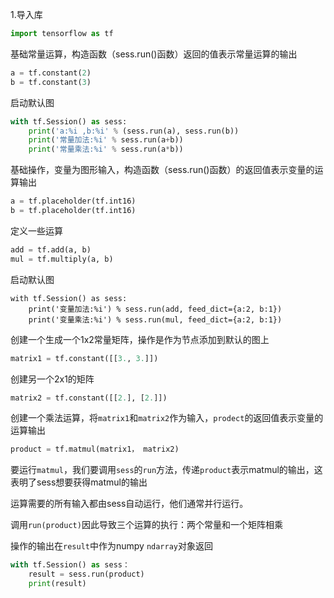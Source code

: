 1.导入库

```python
import tensorflow as tf
```



基础常量运算，构造函数（sess.run()函数）返回的值表示常量运算的输出

```python
a = tf.constant(2)
b = tf.constant(3)
```

启动默认图

```python
with tf.Session() as sess:
	print('a:%i ,b:%i' % (sess.run(a), sess.run(b))
	print('常量加法:%i' % sess.run(a+b))
    print('常量乘法:%i' % sess.run(a*b))
```





基础操作，变量为图形输入，构造函数（sess.run()函数）的返回值表示变量的运算输出

```python
a = tf.placeholder(tf.int16)
b = tf.placeholder(tf.int16)
```

定义一些运算

```python
add = tf.add(a, b)
mul = tf.multiply(a, b)
```

启动默认图

```
with tf.Session() as sess:
	print('变量加法:%i') % sess.run(add, feed_dict={a:2, b:1})
	print('变量乘法:%i') % sess.run(mul, feed_dict={a:2, b:1})
```





创建一个生成一个1x2常量矩阵，操作是作为节点添加到默认的图上

```python
matrix1 = tf.constant([[3., 3.]])
```

创建另一个2x1的矩阵

```python
matrix2 = tf.constant([[2.], [2.]])
```

创建一个乘法运算，将`matrix1`和`matrix2`作为输入，`prodect`的返回值表示变量的运算输出

```python
product = tf.matmul(matrix1， matrix2)
```

要运行`matmul`，我们要调用`sess`的`run`方法，传递`product`表示matmul的输出，这表明了sess想要获得matmul的输出

运算需要的所有输入都由sess自动运行，他们通常并行运行。

调用`run(product)`因此导致三个运算的执行：两个常量和一个矩阵相乘

操作的输出在`result`中作为numpy `ndarray`对象返回

```python
with tf.Session() as sess：
	result = sess.run(product)
	print(result)
```

